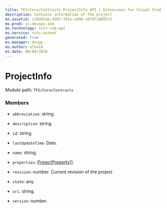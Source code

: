 ```yaml
---
title: TFS/Core/Contracts ProjectInfo API | Extensions for Visual Studio Team Services
description: Contains information of the project
ms.assetid: c28201ab-4507-191e-e99d-167d718087c5
ms.prod: vs-devops-alm
ms.technology: vsts-sub-api
ms.service: vsts-extend
generated: true
ms.manager: douge
ms.author: elbatk
ms.date: 08/04/2016
---
```


# ProjectInfo

Module path: `TFS/Core/Contracts`


### Members

* `abbreviation`: string. 

* `description`: string. 

* `id`: string. 

* `lastUpdateTime`: Date. 

* `name`: string. 

* `properties`: [ProjectProperty](../../../TFS/Core/Contracts/ProjectProperty.md)[]. 

* `revision`: number. Current revision of the project

* `state`: any. 

* `uri`: string. 

* `version`: number. 

